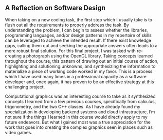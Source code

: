 A Reflection on Software Design
----

When taking on a new coding task, the first step which I usually take is to
flush out all the requirements to properly address the task.
 By understanding the problem, I can begin to assess whether the libraries,
 programming languages, and/or design patterns in my repertoire of skills can
 be leveraged to achieve
  the intended result. If there exist knowledge gaps, calling them out and
  seeking the appropriate
   answers often leads to a more robust final solution.
    For this final project, I was tasked with re-creating a photograph using the
    OpenGL library.
     Taking concepts learned throughout the course, this pattern of drawing out
     an initial course of action,
     highlighting and solutioning unknowns, and synthesizing the information to
     materialize a piece of
     working code worked in my favor. This is a process which I have used many
     times in a professional capacity as a software developer and, once again,
      it has proven to be an effective strategy at this challenging project.

Computational graphics was an interesting course to take as it synthesized
concepts I learned from a few previous courses, specifically from calculus,
trigonometry, and the two C++ classes. As I have already found my specialization
 in developing backend systems and cloud infrastructure, I’m not sure if the
  things I learned in this course would directly apply to my future endeavors.
  But what I gained most was a true appreciation for the work that goes into
  creating the complex graphics seen in places such as video games.
